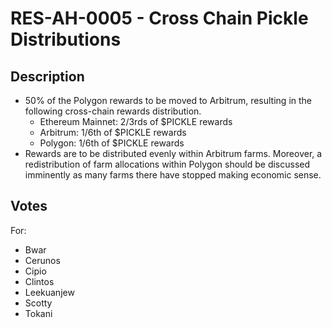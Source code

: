 # RES-AH-0005 - Cross Chain Pickle Distributions
## Description
- 50% of the Polygon rewards to be moved to Arbitrum, resulting in the following cross-chain rewards distribution.
  - Ethereum Mainnet: 2/3rds of $PICKLE rewards
  - Arbitrum: 1/6th of $PICKLE rewards
  - Polygon: 1/6th of $PICKLE rewards
- Rewards are to be distributed evenly within Arbitrum farms. Moreover, a redistribution of farm allocations within Polygon should be discussed imminently as many farms there have stopped making economic sense.
## Votes
For:
- Bwar
- Cerunos
- Cipio
- Clintos
- Leekuanjew
- Scotty
- Tokani
